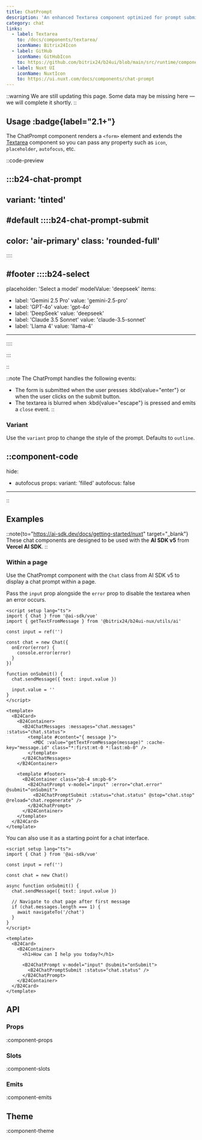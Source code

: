 ```yaml
---
title: ChatPrompt
description: 'An enhanced Textarea component optimized for prompt submission in AI chat interfaces.'
category: chat
links:
  - label: Textarea
    to: /docs/components/textarea/
    iconName: Bitrix24Icon
  - label: GitHub
    iconName: GitHubIcon
    to: https://github.com/bitrix24/b24ui/blob/main/src/runtime/components/ChatPrompt.vue
  - label: Nuxt UI
    iconName: NuxtIcon
    to: https://ui.nuxt.com/docs/components/chat-prompt
---
```


::warning
We are still updating this page. Some data may be missing here — we will complete it shortly.
::

## Usage :badge{label="2.1+"}

The ChatPrompt component renders a `<form>` element and extends the [Textarea](/docs/components/textarea/) component so you can pass any property such as `icon`, `placeholder`, `autofocus`, etc.

::code-preview

:::b24-chat-prompt
---
variant: 'tinted'
---

#default
::::b24-chat-prompt-submit
---
color: 'air-primary'
class: 'rounded-full'
---
::::

#footer
::::b24-select
---
placeholder: 'Select a model'
modelValue: 'deepseek'
items:
  - label: 'Gemini 2.5 Pro'
    value: 'gemini-2.5-pro'
  - label: 'GPT-4o'
    value: 'gpt-4o'
  - label: 'DeepSeek'
    value: 'deepseek'
  - label: 'Claude 3.5 Sonnet'
    value: 'claude-3.5-sonnet'
  - label: 'Llama 4'
    value: 'llama-4'
---
::::

:::

::

::note
The ChatPrompt handles the following events:

- The form is submitted when the user presses :kbd{value="enter"} or when the user clicks on the submit button.
- The textarea is blurred when :kbd{value="escape"} is pressed and emits a `close` event.
::

### Variant

Use the `variant` prop to change the style of the prompt. Defaults to `outline`.

::component-code
---
hide:
  - autofocus
props:
  variant: 'filled'
  autofocus: false
---
::

## Examples

::note{to="https://ai-sdk.dev/docs/getting-started/nuxt" target="_blank"}
These chat components are designed to be used with the **AI SDK v5** from **Vercel AI SDK**.
::

### Within a page

Use the ChatPrompt component with the `Chat` class from AI SDK v5 to display a chat prompt within a page.

Pass the `input` prop alongside the `error` prop to disable the textarea when an error occurs.

```vue [pages/\[id\\].vue] {2,5,13-17,32,34}
<script setup lang="ts">
import { Chat } from '@ai-sdk/vue'
import { getTextFromMessage } from '@bitrix24/b24ui-nux/utils/ai'

const input = ref('')

const chat = new Chat({
  onError(error) {
    console.error(error)
  }
})

function onSubmit() {
  chat.sendMessage({ text: input.value })

  input.value = ''
}
</script>

<template>
  <B24Card>
    <B24Container>
      <B24ChatMessages :messages="chat.messages" :status="chat.status">
        <template #content="{ message }">
          <MDC :value="getTextFromMessage(message)" :cache-key="message.id" class="*:first:mt-0 *:last:mb-0" />
        </template>
      </B24ChatMessages>
    </B24Container>

    <template #footer>
      <B24Container class="pb-4 sm:pb-6">
        <B24ChatPrompt v-model="input" :error="chat.error" @submit="onSubmit">
          <B24ChatPromptSubmit :status="chat.status" @stop="chat.stop" @reload="chat.regenerate" />
        </B24ChatPrompt>
      </B24Container>
    </template>
  </B24Card>
</template>
```

You can also use it as a starting point for a chat interface.

```vue [pages/index.vue] {2,4,8-15,23,25}
<script setup lang="ts">
import { Chat } from '@ai-sdk/vue'

const input = ref('')

const chat = new Chat()

async function onSubmit() {
  chat.sendMessage({ text: input.value })

  // Navigate to chat page after first message
  if (chat.messages.length === 1) {
    await navigateTo('/chat')
  }
}
</script>

<template>
  <B24Card>
    <B24Container>
      <h1>How can I help you today?</h1>

      <B24ChatPrompt v-model="input" @submit="onSubmit">
        <B24ChatPromptSubmit :status="chat.status" />
      </B24ChatPrompt>
    </B24Container>
  </B24Card>
</template>
```

## API

### Props

:component-props

### Slots

:component-slots

### Emits

:component-emits

## Theme

:component-theme
